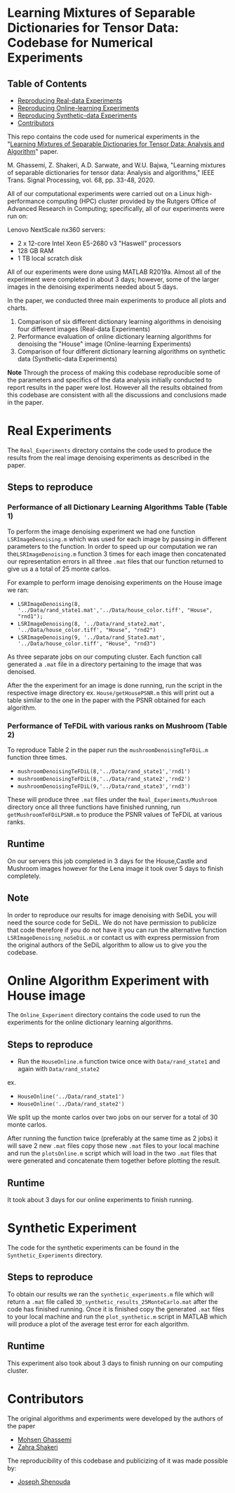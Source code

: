 # Learning Mixtures of Separable Dictionaries for Tensor Data: Codebase for Numerical Experiments

## Table of Contents
<!-- MarkdownTOC -->
- [Reproducing Real-data Experiments](#real_experiments)
- [Reproducing Online-learning Experiments](#online_experiments)
- [Reproducing Synthetic-data Experiments](#synthetic_experiments)
- [Contributors](#contributors)
<!-- /MarkdownTOC -->

This repo contains the code used for numerical experiments in the "[Learning Mixtures of Separable Dictionaries for Tensor Data: Analysis and Algorithm](https://ieeexplore.ieee.org/document/8892653)" paper.

M. Ghassemi, Z. Shakeri, A.D. Sarwate, and W.U. Bajwa, "Learning mixtures of separable dictionaries for tensor data: Analysis and algorithms," IEEE Trans. Signal Processing, vol. 68, pp. 33-48, 2020.

All of our computational experiments were carried out on a Linux high-performance computing (HPC) cluster provided by the Rutgers Office of Advanced Research in Computing; specifically, all of our experiments were run on: 

Lenovo NextScale nx360 servers:
- 2 x 12-core Intel Xeon E5-2680 v3 "Haswell" processors
- 128 GB RAM
- 1 TB local scratch disk

All of our experiments were done using MATLAB R2019a. Almost all of the experiment were completed in about 3 days; however, some of the larger images in the denoising experiments needed about 5 days.

In the paper, we conducted three main experiments to produce all plots and charts.

1. Comparison of six different dictionary learning algorithms in denoising four different images (Real-data Experiments)
2. Performance evaluation of online dictionary learning algorithms for denoising the "House" image (Online-learning Experiments)
3. Comparison of four different dictionary learning algorithms on synthetic data (Synthetic-data Experiments)

**Note** Through the process of making this codebase reproducible some of the parameters and specifics of the data analysis initially conducted to report results in the paper were lost. However all the results obtained from this codebase are consistent with all the discussions and conclusions made in the paper.

<a name="real_experiments"></a>
# Real Experiments
The `Real_Experiments` directory contains the code used to produce the results from the real image denoising experiments as described in the paper. 

## Steps to reproduce
### Performance of all Dictionary Learning Algorithms Table (Table 1)
To perform the image denoising experiment we had one function `LSRImageDenoising.m` which was used for each image by passing in different parameters to the function. In order to speed up our computation we ran the`LSRImageDenoising.m` function 3 times for each image then concatenated our representation errors in all three `.mat` files that our function returned to give us a a total of 25 monte carlos.

For example to perform image denoising experiments on the House image we ran:
- `LSRImageDenoising(8, '../Data/rand_state1.mat','../Data/house_color.tiff', "House", "rnd1");`
- `LSRImageDenoising(8, '../Data/rand_state2.mat', '../Data/house_color.tiff', "House", "rnd2")`
- `LSRImageDenoising(9, '../Data/rand_State3.mat', '../Data/house_color.tiff', "House", "rnd3")`

As three separate jobs on our computing cluster. Each function call generated a `.mat` file in a directory pertaining to the image that was denoised. 

After the the experiment for an image is done running, run the script in the respective image directory 
ex. `House/getHousePSNR.m` this will print out a table similar to the one in the paper with the PSNR obtained for each algorithm.

### Performance of TeFDiL with various ranks on Mushroom (Table 2)
To reproduce Table 2 in the paper run the `mushroomDenoisingTeFDiL.m` function three times.
- `mushroomDenoisingTeFDiL(8,'../Data/rand_state1','rnd1')`
- `mushroomDenoisingTeFDiL(8,'../Data/rand_state2','rnd2')`
- `mushroomDenoisingTeFDiL(9,'../Data/rand_state3','rnd3')`

These will produce three `.mat` files under the `Real_Experiments/Mushroom` directory once all three functions have finished running, run `getMushroomTeFDiLPSNR.m` to produce the PSNR values of TeFDiL at various ranks.

## Runtime
On our servers this job completed in 3 days for the House,Castle and Mushroom images however for the Lena image it took over 5 days to finish completely.

## Note
In order to reproduce our results for image denoising with SeDiL you will need the source code for SeDiL. We do not have permission to publicize that code therefore if you do not have it you can run the alternative function `LSRImageDenoising_noSeDiL.m` or contact us with express permission from the original authors of the SeDiL algorithm to allow us to give you the codebase.

<a name="online_experiments"></a>
# Online Algorithm Experiment with House image
The `Online_Experiment` directory contains the code used to run the experiments for the online dictionary learning algorithms.
## Steps to reproduce
- Run the `HouseOnline.m` function twice once with `Data/rand_state1` and again with `Data/rand_state2`

ex.
- `HouseOnline('../Data/rand_state1')`
- `HouseOnline('../Data/rand_state2')`

We split up the monte carlos over two jobs on our server for a total of 30 monte carlos.

After running the function twice (preferably at the same time as 2 jobs) it will save 2 new `.mat` files copy those new `.mat` files to your local machine and run the  `plotsOnline.m` script which will load in the two `.mat` files that were generated and concatenate them together before plotting the result. 
## Runtime
It took about 3 days for our online experiments to finish running.
<a name="synthetic_experiments"></a>
# Synthetic Experiment
The code for the synthetic experiments can be found in the `Synthetic_Experiments` directory.
## Steps to reproduce
To obtain our results we ran the `synthetic_experiments.m` file which will return a `.mat` file called `3D_synthetic_results_25MonteCarlo.mat` after the code has finished running. Once it is finished copy the generated `.mat` files to your local machine and run the `plot_synthetic.m` script in MATLAB which will produce a plot of the average test error for each algorithm.

## Runtime
This experiment also took about 3 days to finish running on our computing cluster.
<a name="contributors"></a>
# Contributors

The original algorithms and experiments were developed by the authors of the paper 
- [Mohsen Ghassemi](http://eceweb1.rutgers.edu/~mg975/)
- [Zahra Shakeri](https://sites.google.com/view/zshakeri/home?authuser=1)

The reproducibility of this codebase and publicizing of it was made possible by:
- [Joseph Shenouda](https://github.com/jshen99)
